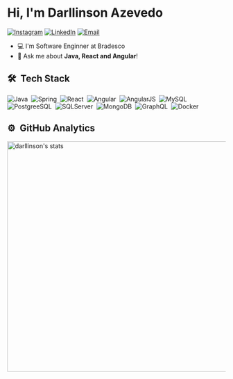 <h1 align="left">Hi, I'm Darllinson Azevedo</h1>

[![Instagram](https://img.shields.io/badge/Instagram-E4405F?style=for-the-badge&logo=instagram&logoColor=white)](https://instagram.com/_darllinson)
[![LinkedIn](https://img.shields.io/badge/LinkedIn-0077B5?style=for-the-badge&logo=linkedin&logoColor=white)](https://www.linkedin.com/in/darllinson-azevedo/)
[![Email](https://img.shields.io/badge/azevedo.darllinson@gmail.com-D14836?style=for-the-badge&logo=gmail&logoColor=white)](mailto:azevedo.darllinson@gmail.com)

- 💻 I'm Software Enginner at Bradesco
- 💬 Ask me about **Java, React and Angular**!

## 🛠 &nbsp;Tech Stack

![Java](https://img.shields.io/badge/Java-ED8B00?style=for-the-badge&logo=java&logoColor=white)&nbsp;
![Spring](https://img.shields.io/badge/Spring-6DB33F?style=for-the-badge&logo=spring&logoColor=white)&nbsp;
![React](https://img.shields.io/badge/React-20232A?style=for-the-badge&logo=react&logoColor=61DAFB)&nbsp;
![Angular](https://img.shields.io/badge/Angular-DD0031?style=for-the-badge&logo=angular&logoColor=white)&nbsp;
![AngularJS](https://img.shields.io/badge/AngularJS-E23237?style=for-the-badge&logo=angularjs&logoColor=white)&nbsp;
![MySQL](https://img.shields.io/badge/MySQL-00000F?style=for-the-badge&logo=mysql&logoColor=white)&nbsp;
![PostgreeSQL](https://img.shields.io/badge/PostgreSQL-316192?style=for-the-badge&logo=postgresql&logoColor=white)&nbsp;
![SQLServer](https://img.shields.io/badge/Microsoft_SQL_Server-CC2927?style=for-the-badge&logo=microsoft&logoColor=white)&nbsp;
![MongoDB](https://img.shields.io/badge/MongoDB-4EA94B?style=for-the-badge&logo=mongodb&logoColor=white)&nbsp;
![GraphQL](https://img.shields.io/badge/GRAPHQL-E4405F?style=for-the-badge&logo=graphql&logoColor=white)&nbsp;
![Docker](https://img.shields.io/badge/Docker-2496ED?style=for-the-badge&logo=docker&logoColor=white)&nbsp;

## ⚙️ &nbsp;GitHub Analytics

<p align="left">
<img width="530em" src="https://github-readme-stats.vercel.app/api?username=darllinsonazvd&show_icons=true&theme=github_dark" alt="darllinson's stats"/>
</p>
